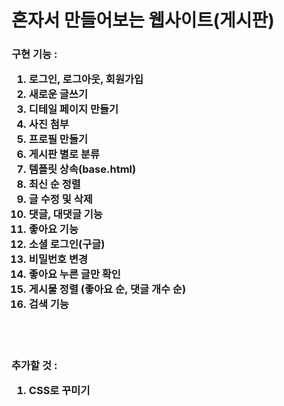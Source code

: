 <h1>혼자서 만들어보는 웹사이트(게시판)</h1>

<div class="container">
    <h3>구현 기능 : 
        <ol>
            <li>로그인, 로그아웃, 회원가입</li>
            <li>새로운 글쓰기</li>
            <li>디테일 페이지 만들기</li>
            <li>사진 첨부</li>
            <li>프로필 만들기</li>
            <li>게시판 별로 분류</li>
            <li>템플릿 상속(base.html)</li>
            <li>최신 순 정렬</li>
            <li>글 수정 및 삭제</li>
            <li>댓글, 대댓글 기능</li>
            <li>좋아요 기능</li>
            <li>소셜 로그인(구글)</li>
            <li>비밀번호 변경</li>
            <li>좋아요 누른 글만 확인</li>
            <li>게시물 정렬 (좋아요 순, 댓글 개수 순)</li>
            <li>검색 기능</li>
        </ol>
    </h3><br><br>
    <h3>추가할 것 :
        <ol>
            <li>CSS로 꾸미기</li>
        </ol>
    </h3>
</div>









​    

